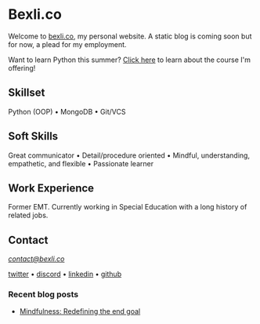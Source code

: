 # Bexli.co

Welcome to [bexli.co](bexli.co), my personal website. A static blog is coming soon but for now, a plead for my employment.

Want to learn Python this summer? [Click here](.learnpython.md) to learn about the course I'm offering!

## Skillset
Python (OOP) • MongoDB • Git/VCS

## Soft Skills
Great communicator • Detail/procedure oriented • Mindful, understanding, empathetic, and flexible • Passionate learner 

## Work Experience
Former EMT. Currently working in Special Education with a long history of related jobs.

## Contact
[*contact@bexli.co*](mailto:contact@bexli.co)

[twitter](https://twitter.com/itsbexli) • [discord](https://discordapp.com/users/177131156028784640) • [linkedin](https://www.linkedin.com/in/joshua-lee-88a8a5154) • [github](https://github.com/JoshPaulie) 

### Recent blog posts
- [Mindfulness: Redefining the end goal](./blog/lifestyle/mindfulness-redefining-the-end-goal.md)
